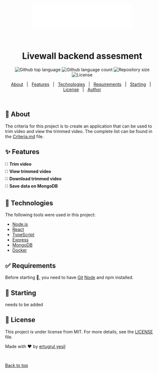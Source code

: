 <div align="center" id="top"> 
  <img src="./assets/logo.svg" alt="Livewall" />

&#xa0;

  <!-- <a href="https://livewall.netlify.app">Demo</a> -->
</div>

<h1 align="center">Livewall backend assesment</h1>

<p align="center">
  <img alt="Github top language" src="https://img.shields.io/github/languages/top/ertugrul013/livewall?color=56BEB8">

  <img alt="Github language count" src="https://img.shields.io/github/languages/count/ertugrul013/livewall?color=56BEB8">

  <img alt="Repository size" src="https://img.shields.io/github/repo-size/ertugrul013/livewall?color=56BEB8">

  <img alt="License" src="https://img.shields.io/github/license/ertugrul013/livewall?color=56BEB8">

  <!-- <img alt="Github issues" src="https://img.shields.io/github/issues/ertugrul013/livewall?color=56BEB8" /> -->

  <!-- <img alt="Github forks" src="https://img.shields.io/github/forks/ertugrul013/livewall?color=56BEB8" /> -->

  <!-- <img alt="Github stars" src="https://img.shields.io/github/stars/ertugrul013/livewall?color=56BEB8" /> -->
</p>

<!-- Status -->

<!-- <h4 align="center">
	🚧  Livewall backend assesment 🚀 Under construction...  🚧
</h4>

<hr> -->

<p align="center">
  <a href="#dart-about">About</a> &#xa0; | &#xa0; 
  <a href="#sparkles-features">Features</a> &#xa0; | &#xa0;
  <a href="#rocket-technologies">Technologies</a> &#xa0; | &#xa0;
  <a href="#white_check_mark-requirements">Requirements</a> &#xa0; | &#xa0;
  <a href="#checkered_flag-starting">Starting</a> &#xa0; | &#xa0;
  <a href="#memo-license">License</a> &#xa0; | &#xa0;
  <a href="https://github.com/ertugrul013" target="_blank">Author</a>
</p>

<br>

## :dart: About

The criteria for this project is to create an application that can be used to trim video and view the trimmed video.
The complete list can be found in the [Criteria.md](./Criteria.md) file.

## :sparkles: Features

:white_medium_square: **Trim video**\
:white_medium_square: **View trimmed video**\
:white_medium_square: **Download trimmed video**\
:white_medium_square: **Save data on MongoDB**

## :rocket: Technologies

The following tools were used in this project:

- [Node.js](https://nodejs.org/en/)
- [React](https://pt-br.reactjs.org/)
- [TypeScript](https://www.typescriptlang.org/)
- [Express](https://expressjs.com/)
- [MongoDB](https://www.mongodb.com/)
- [Docker](https://www.docker.com/)

## :white_check_mark: Requirements

Before starting :checkered_flag:, you need to have [Git](https://git-scm.com) [Node](https://nodejs.org/en/) and npm installed.

## :checkered_flag: Starting

needs to be added

## :memo: License

This project is under license from MIT. For more details, see the [LICENSE](LICENSE.md) file.

Made with :heart: by <a href="https://github.com/ertugrul013" target="_blank">ertugrul yesil</a>

&#xa0;

<a href="#top">Back to top</a>
